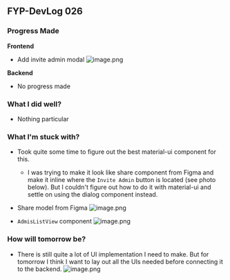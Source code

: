 ## FYP-DevLog 026

### Progress Made
**Frontend**
+ Add invite admin modal
![image.png](https://cdn.hashnode.com/res/hashnode/image/upload/v1602520102733/s6Edr-v5t.png)

**Backend**
+ No progress made

### What I did well?
+ Nothing particular

### What I'm stuck with?
+ Took quite some time to figure out the best material-ui component for this. 
    + I was trying to make it look like share component from Figma and make it inline where the `Invite Admin` button is located (see photo below). But I couldn't figure out how to do it with material-ui and settle on using the dialog component instead.

+ Share model from Figma
![image.png](https://cdn.hashnode.com/res/hashnode/image/upload/v1602520208153/ipTRuDZao.png)

+ `AdmisListView` component
![image.png](https://cdn.hashnode.com/res/hashnode/image/upload/v1602520264779/Z6CyR5x1f.png)

### How will tomorrow be?
+ There is still quite a lot of UI implementation I need to make. But for tomorrow I think I want to lay out all the UIs needed before connecting it to the backend.
![image.png](https://cdn.hashnode.com/res/hashnode/image/upload/v1602520624568/uD3z3h642.png)
